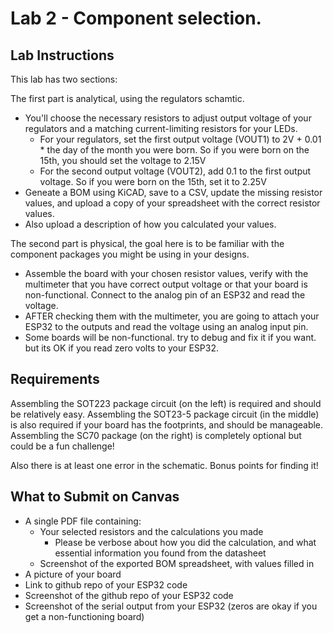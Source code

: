 # Lab 2 - Component selection.

## Lab Instructions

This lab has two sections:

The first part is analytical, using the regulators schamtic.

- You'll choose the necessary resistors to adjust output voltage of your regulators and a matching current-limiting resistors for your LEDs.
  - For your regulators, set the first output voltage (VOUT1) to 2V + 0.01 * the day of the month you were born. So if you were born on the 15th, you should set the voltage to 2.15V
  - For the second output voltage (VOUT2), add 0.1 to the first output voltage. So if you were born on the 15th, set it to 2.25V
- Geneate a BOM using KiCAD, save to a CSV, update the missing resistor values, and upload a copy of your spreadsheet with the correct resistor values.
- Also upload a description of how you calculated your values.

The second part is physical, the goal here is to be familiar with the component packages you might be using in your designs.

- Assemble the board with your chosen resistor values, verify with the multimeter that you have correct output voltage or that your board is non-functional.  Connect to the analog pin of an ESP32 and read the voltage.
- AFTER checking them with the multimeter, you are going to attach your ESP32 to the outputs and read the voltage using an analog input pin.
- Some boards will be non-functional.  try to debug and fix it if you want.  but its OK if you read zero volts to your ESP32.

## Requirements

Assembling the SOT223 package circuit (on the left) is required and should be relatively easy.
Assembling the SOT23-5 package circuit (in the middle) is also required if your board has the footprints, and should be manageable.
Assembling the SC70 package (on the right) is completely optional but could be a fun challenge!

Also there is at least one error in the schematic.  Bonus points for finding it!

## What to Submit on Canvas

- A single PDF file containing:
  - Your selected resistors and the calculations you made
    - Please be verbose about how you did the calculation, and what essential information you found from the datasheet
  - Screenshot of the exported BOM spreadsheet, with values filled in
- A picture of your board
- Link to github repo of your ESP32 code
- Screenshot of the github repo of your ESP32 code
- Screenshot of the serial output from your ESP32 (zeros are okay if you get a non-functioning board)
